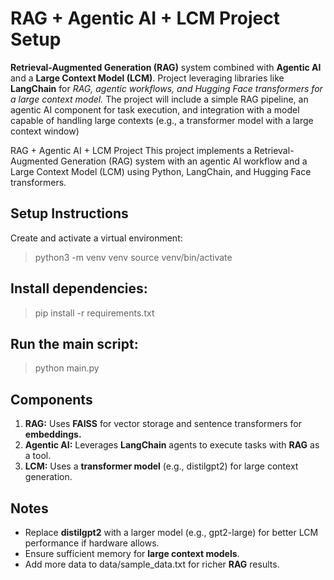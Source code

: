 # RAG + Agentic AI + LCM Project Setup
**Retrieval-Augmented Generation (RAG)** system combined with **Agentic AI** and a **Large Context Model (LCM)**.
Project leveraging libraries like **LangChain** for _RAG, agentic workflows, and Hugging Face transformers for a large context model._ The project will include a simple RAG pipeline, an agentic AI component for task execution, and integration with a model capable of handling large contexts (e.g., a transformer model with a large context window)

RAG + Agentic AI + LCM Project
This project implements a Retrieval-Augmented Generation (RAG) system with an agentic AI workflow and a Large Context Model (LCM) using Python, LangChain, and Hugging Face transformers.

## Setup Instructions 
Create and activate a virtual environment:

> python3 -m venv venv
> source venv/bin/activate

## Install dependencies:

> pip install -r requirements.txt

## Run the main script:

> python main.py

## Components

1. **RAG:** Uses **FAISS** for vector storage and sentence transformers for **embeddings.**
2. **Agentic AI:** Leverages **LangChain** agents to execute tasks with **RAG** as a tool.
3. **LCM:** Uses a **transformer model** (e.g., distilgpt2) for large context generation.

## Notes

- Replace **distilgpt2** with a larger model (e.g., gpt2-large) for better LCM performance if hardware allows.
- Ensure sufficient memory for **large context models**.
- Add more data to data/sample_data.txt for richer **RAG** results.


